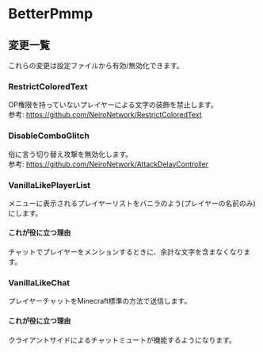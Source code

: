 # BetterPmmp

## 変更一覧
これらの変更は設定ファイルから有効/無効化できます。

### RestrictColoredText
OP権限を持っていないプレイヤーによる文字の装飾を禁止します。  
参考: https://github.com/NeiroNetwork/RestrictColoredText

### DisableComboGlitch
俗に言う切り替え攻撃を無効化します。  
参考: https://github.com/NeiroNetwork/AttackDelayController

### VanillaLikePlayerList
メニューに表示されるプレイヤーリストをバニラのよう(プレイヤーの名前のみ)にします。
#### これが役に立つ理由
チャットでプレイヤーをメンションするときに、余計な文字を含まなくなります。

### VanillaLikeChat
プレイヤーチャットをMinecraft標準の方法で送信します。
#### これが役に立つ理由
クライアントサイドによるチャットミュートが機能するようになります。
